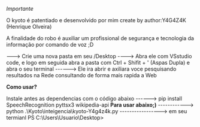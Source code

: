 *Importante*

O kyoto é patentiado e desenvolvido por mim create by author:Y4G4Z4K (Henrique Olveira)

A finalidade do robo é auxiliar um profissional de segurança e tecnologia da informação por comando de voz  ;D

---> Crie uma nova pasta em seu /Desktop
----> Abra ele com VSstudio code, e logo em seguida abra a pasta com Ctrl + Shifit + ' (Aspas Dupla) e abra o seu terminal
------> Ele ira abrir e axiliara voce pesquisando resultados na Rede consultando de forma mais rapida a Web


**Como usar?**

Instale antes as dependencias com o código abaixo 
------> pip install SpeechRecognition pyttsx3 wikipedia-api
**Para usar abaixo;)**
------------>  python .\Kyoto\inteigencia\kyoto-Y4g4z4k.py
-----------------> em seu termianl  PS C:\Users\Usuario\Desktop> 
